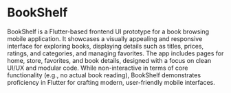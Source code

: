 # BookShelf
BookShelf is a Flutter-based frontend UI prototype for a book browsing mobile application. It showcases a visually appealing and responsive interface for exploring books, displaying details such as titles, prices, ratings, and categories, and managing favorites. The app includes pages for home, store, favorites, and book details, designed with a focus on clean UI/UX and modular code. While non-interactive in terms of core functionality (e.g., no actual book reading), BookShelf demonstrates proficiency in Flutter for crafting modern, user-friendly mobile interfaces.

